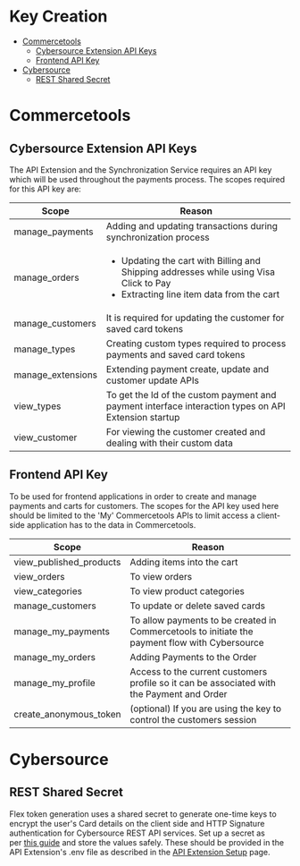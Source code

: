 # Key Creation

- [Commercetools](#Commercetools)
  - [Cybersource Extension API Keys](#cybersource-Extension-api-keys)
  - [Frontend API Key](#frontend-api-key)
- [Cybersource](#cybersource)
  - [REST Shared Secret](#rest-shared-secret)

# Commercetools

## Cybersource Extension API Keys

The API Extension and the Synchronization Service requires an API key which will be used throughout the payments process. The scopes required for this API key are:

| Scope             | Reason                                                                                                                                                                                                       |
| ----------------- | ------------------------------------------------------------------------------------------------------------------------------------------------------------------------------------------------------------ |
| manage_payments   | Adding and updating transactions during synchronization process                                                                                                                             |
| manage_orders     | <ul> <li>Updating the cart with Billing and Shipping addresses while using Visa Click to Pay</li><li>Extracting line item data from the cart</ul> |
| manage_customers  | It is required for updating the customer for saved card tokens                                                                                                          |
| manage_types      | Creating custom types required to process payments and saved card tokens                                                                                                                               |
| manage_extensions | Extending payment create, update and customer update APIs                                                                                                                                   |
| view_types        | To get the Id of the custom payment and payment interface interaction types on API Extension startup                                                                                            |
| view_customer     | For viewing the customer created and dealing with their custom data                                                                                                                             |

## Frontend API Key

To be used for frontend applications in order to create and manage payments and carts for customers. The scopes for the API key used here should be limited to the 'My' Commercetools APIs to limit access a client-side application has to the data in Commercetools.

| Scope                   | Reason                                                                                         |
| ----------------------- | ---------------------------------------------------------------------------------------------- |
| view_published_products | Adding items into the cart                                                            |
| view_orders             | To view orders                                                                        |
| view_categories         | To view product categories                                                       |
| manage_customers        | To update or delete saved cards                                      |
| manage_my_payments      | To allow payments to be created in Commercetools to initiate the payment flow with Cybersource |
| manage_my_orders        | Adding Payments to the Order                                                                    |
| manage_my_profile       | Access to the current customers profile so it can be associated with the Payment and Order     |
| create_anonymous_token  | (optional) If you are using the key to control the customers session                           |

# Cybersource

## REST Shared Secret

Flex token generation uses a shared secret to generate one-time keys to encrypt the user's Card details on the client side and HTTP Signature authentication for Cybersource REST API services. Set up a secret as per [this guide](https://developer.cybersource.com/library/documentation/dev_guides/REST_API/Getting_Started/Getting_Started_REST_API.pdf)<span> </span>and store the values safely. These should be provided in the API Extension's .env file as described in the [API Extension Setup](API-Extension-Setup.md#configuration) page.